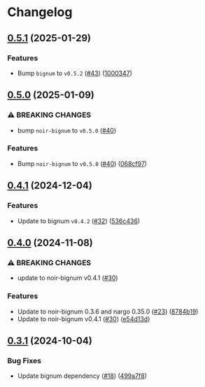 # Changelog

## [0.5.1](https://github.com/noir-lang/noir_rsa/compare/v0.5.0...v0.5.1) (2025-01-29)


### Features

* Bump `bignum` to `v0.5.2` ([#43](https://github.com/noir-lang/noir_rsa/issues/43)) ([1000347](https://github.com/noir-lang/noir_rsa/commit/10003472e526e477aa433eff49410f4980e96db9))

## [0.5.0](https://github.com/noir-lang/noir_rsa/compare/v0.4.1...v0.5.0) (2025-01-09)


### ⚠ BREAKING CHANGES

* bump `noir-bignum` to `v0.5.0` ([#40](https://github.com/noir-lang/noir_rsa/issues/40))

### Features

* Bump `noir-bignum` to `v0.5.0` ([#40](https://github.com/noir-lang/noir_rsa/issues/40)) ([068cf97](https://github.com/noir-lang/noir_rsa/commit/068cf971a6670d9075eb2a4febfb300fb79d4186))

## [0.4.1](https://github.com/noir-lang/noir_rsa/compare/v0.4.0...v0.4.1) (2024-12-04)


### Features

* Update to bignum `v0.4.2` ([#32](https://github.com/noir-lang/noir_rsa/issues/32)) ([536c436](https://github.com/noir-lang/noir_rsa/commit/536c436412240b3b53682d0898a35690327dc2dc))

## [0.4.0](https://github.com/noir-lang/noir_rsa/compare/v0.3.1...v0.4.0) (2024-11-08)


### ⚠ BREAKING CHANGES

* update to noir-bignum v0.4.1 ([#30](https://github.com/noir-lang/noir_rsa/issues/30))

### Features

* Update to noir-bignum 0.3.6 and nargo 0.35.0 ([#23](https://github.com/noir-lang/noir_rsa/issues/23)) ([8784b19](https://github.com/noir-lang/noir_rsa/commit/8784b1910ccc4c0eda0a75f1a40d416162487335))
* Update to noir-bignum v0.4.1 ([#30](https://github.com/noir-lang/noir_rsa/issues/30)) ([e54d13d](https://github.com/noir-lang/noir_rsa/commit/e54d13dd71c83eb926cdfdb5a6ae37e242461a91))

## [0.3.1](https://github.com/noir-lang/noir_rsa/compare/v0.3.0...v0.3.1) (2024-10-04)


### Bug Fixes

* Update bignum dependency ([#18](https://github.com/noir-lang/noir_rsa/issues/18)) ([499a7f8](https://github.com/noir-lang/noir_rsa/commit/499a7f81348a7ba03120801cd2a1a4e091ab0ed5))
